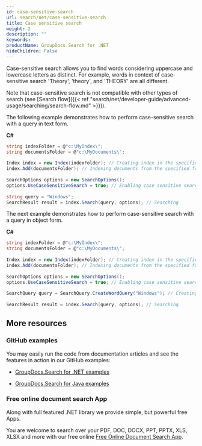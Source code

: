 ```yaml
---
id: case-sensitive-search
url: search/net/case-sensitive-search
title: Case sensitive search
weight: 2
description: ""
keywords: 
productName: GroupDocs.Search for .NET
hideChildren: False
---
```

Case-sensitive search allows you to find words considering uppercase and lowercase letters as distinct. For example, words in context of case-sensitive search 'Theory', 'theory', and 'THEORY' are all different.

Note that case-sensitive search is not compatible with other types of search (see [Search flow]({{< ref "search/net/developer-guide/advanced-usage/searching/search-flow.md" >}})).

The following example demonstrates how to perform case-sensitive search with a query in text form.

**C#**

```csharp
string indexFolder = @"c:\MyIndex\";
string documentsFolder = @"c:\MyDocuments\";
 
Index index = new Index(indexFolder); // Creating index in the specified folder
index.Add(documentsFolder); // Indexing documents from the specified folder
 
SearchOptions options = new SearchOptions();
options.UseCaseSensitiveSearch = true; // Enabling case sensitive search
 
string query = "Windows";
SearchResult result = index.Search(query, options); // Searching
```

The next example demonstrates how to perform case-sensitive search with a query in object form.

**C#**

```csharp
string indexFolder = @"c:\MyIndex\";
string documentsFolder = @"c:\MyDocuments\";
 
Index index = new Index(indexFolder); // Creating index in the specified folder
index.Add(documentsFolder); // Indexing documents from the specified folder
 
SearchOptions options = new SearchOptions();
options.UseCaseSensitiveSearch = true; // Enabling case sensitive search
 
SearchQuery query = SearchQuery.CreateWordQuery("Windows"); // Creating search query in object form
 
SearchResult result = index.Search(query, options); // Searching
```

## More resources

### GitHub examples

You may easily run the code from documentation articles and see the features in action in our GitHub examples:

*   [GroupDocs.Search for .NET examples](https://github.com/groupdocs-search/GroupDocs.Search-for-.NET)
    
*   [GroupDocs.Search for Java examples](https://github.com/groupdocs-search/GroupDocs.Search-for-Java)
    

### Free online document search App

Along with full featured .NET library we provide simple, but powerful free Apps.

You are welcome to search over your PDF, DOC, DOCX, PPT, PPTX, XLS, XLSX and more with our free online [Free Online Document Search App](https://products.groupdocs.app/search).
